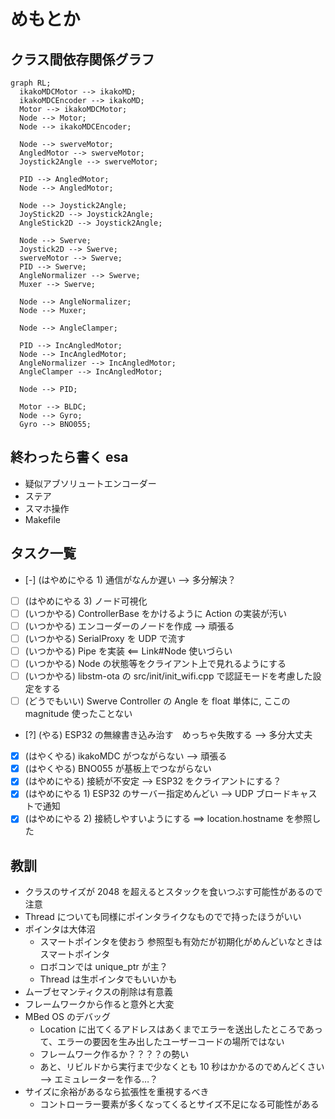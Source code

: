 # めもとか

## クラス間依存関係グラフ

```mermaid
graph RL;
  ikakoMDCMotor --> ikakoMD;
  ikakoMDCEncoder --> ikakoMD;
  Motor --> ikakoMDCMotor;
  Node --> Motor;
  Node --> ikakoMDCEncoder;

  Node --> swerveMotor;
  AngledMotor --> swerveMotor;
  Joystick2Angle --> swerveMotor;

  PID --> AngledMotor;
  Node --> AngledMotor;

  Node --> Joystick2Angle;
  JoyStick2D --> Joystick2Angle;
  AngleStick2D --> Joystick2Angle;

  Node --> Swerve;
  Joystick2D --> Swerve;
  swerveMotor --> Swerve;
  PID --> Swerve;
  AngleNormalizer --> Swerve;
  Muxer --> Swerve;

  Node --> AngleNormalizer;
  Node --> Muxer;

  Node --> AngleClamper;

  PID --> IncAngledMotor;
  Node --> IncAngledMotor;
  AngleNormalizer --> IncAngledMotor;
  AngleClamper --> IncAngledMotor;

  Node --> PID;

  Motor --> BLDC;
  Node --> Gyro;
  Gyro --> BNO055;
```

## 終わったら書く esa

- 疑似アブソリュートエンコーダー
- ステア
- スマホ操作
- Makefile

## タスク一覧

- [-] (はやめにやる 1) 通信がなんか遅い --> 多分解決？
- [ ] (はやめにやる 3) ノード可視化
- [ ] (いつかやる) ControllerBase<void> をかけるように Action の実装が汚い
- [ ] (いつかやる) エンコーダーのノードを作成 --> 頑張る
- [ ] (いつかやる) SerialProxy を UDP で流す
- [ ] (いつかやる) Pipe を実装 <== Link#Node 使いづらい
- [ ] (いつかやる) Node の状態等をクライアント上で見れるようにする
- [ ] (いつかやる) libstm-ota の src/init/init_wifi.cpp で認証モードを考慮した設定をする
- [ ] (どうでもいい) Swerve Controller の Angle を float 単体に, ここの magnitude 使ったことない
- [?] (やる) ESP32 の無線書き込み治す　めっちゃ失敗する --> 多分大丈夫
- [x] (はやくやる) ikakoMDC がつながらない --> 頑張る
- [x] (はやくやる) BNO055 が基板上でつながらない
- [x] (はやめにやる) 接続が不安定 --> ESP32 をクライアントにする？
- [x] (はやめにやる 1) ESP32 のサーバー指定めんどい --> UDP ブロードキャストで通知
- [x] (はやめにやる 2) 接続しやすいようにする ==> location.hostname を参照した

## 教訓

- クラスのサイズが 2048 を超えるとスタックを食いつぶす可能性があるので注意
- Thread についても同様にポインタライクなものでで持ったほうがいい
- ポインタは大体沼
  - スマートポインタを使おう 参照型も有効だが初期化がめんどいなときはスマートポインタ
  - ロボコンでは unique_ptr が主？
  - Thread は生ポインタでもいいかも
- ムーブセマンティクスの削除は有意義
- フレームワークから作ると意外と大変
- MBed OS のデバッグ
  - Location に出てくるアドレスはあくまでエラーを送出したところであって、エラーの要因を生み出したユーザーコードの場所ではない
  - フレームワーク作るか？？？？の勢い
  - あと、リビルドから実行まで少なくとも 10 秒はかかるのでめんどくさい --> エミュレーターを作る…？
- サイズに余裕があるなら拡張性を重視するべき
  - コントローラー要素が多くなってくるとサイズ不足になる可能性がある